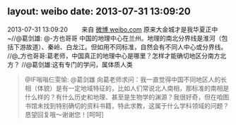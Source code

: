 layout: weibo
date: 2013-07-31 13:09:20
---
<meta name="referrer" content="no-referrer" />

2013-07-31 13:09:20  &nbsp;&nbsp;&nbsp;&nbsp;&nbsp;&nbsp; 来自 <a href="http://weibo.com/" rel="nofollow">微博 weibo.com</a>
原来大金城才是我华夏正中~//@葛剑雄: @-方也哥哥 中国的地理中心在兰州。地理的南北分界线是淮河（包括下游故道）、秦岭、白龙江。但如用不同标准，自然会有不同人中心或分界线。 //@_方也哥哥:葛老师，中国真正的地理中心是哪里？怎样才能确切地区分南方北方？ //@葛剑雄:这有专门的学问，属体质人类
>  @IF嗡嗡仨雯愉: @葛剑雄 向葛老师求问：我一直觉得中国不同地区人的长相（体貌）是有一定地域特征的，比如人们常说北人南相，那标准的南相是什么样的？有什么历史和地理、甚至是生物学的渊源？我很好奇，但在咱图书馆未找到特别确切的资料书籍，特此求教，这属于什么学科领域的问题？恳望回复哦〜谢谢您！[呵呵] ​​​
